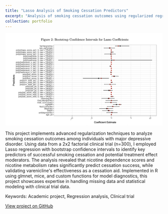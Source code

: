 ```yaml
---
title: "Lasso Analysis of Smoking Cessation Predictors"
excerpt: "Analysis of smoking cessation outcomes using regularized regression and resampling methods<br/><img src='/images/smoking-analysis.png'>"
collection: portfolio
---
```


![Figure 2](images/smoking_fig2.png)

This project implements advanced regularization techniques to analyze smoking cessation outcomes among individuals with major depressive disorder. Using data from a 2x2 factorial clinical trial (n=300), I employed Lasso regression with bootstrap confidence intervals to identify key predictors of successful smoking cessation and potential treatment effect moderators. The analysis revealed that nicotine dependence scores and nicotine metabolism rates significantly predict cessation success, while validating varenicline's effectiveness as a cessation aid. Implemented in R using glmnet, mice, and custom functions for model diagnostics, this project showcases expertise in handling missing data and statistical modeling with clinical trial data. 

Keywords: Academic project, Regression analysis, Clinical trial

[View project on GitHub](https://github.com/tomrannosaurus/smoking_cessation_proj)​​​​​​​​​​​​​​​​